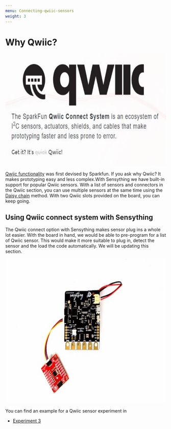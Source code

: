 ```yaml
---
menu: Connecting-qwiic-sensors
weight: 3
---
```


# **Why Qwiic?**

<p align="center">   <img width="550" height="350" src="images/Qwiic image.JPG"> </p>

[Qwiic functionality](https://www.sparkfun.com/qwiic) was first devised by Sparkfun. If you ask why Qwiic? It makes prototyping easy and less complex.With Sensything we have built-in support for popular Qwiic sensors. With a list of sensors and connectors in the Qwiic section, you can use multiple sensors at the same time using the [Daisy chain](https://en.wikipedia.org/wiki/Daisy_chain_(electrical_engineering)) method. With two Qwiic slots provided on the board, you can keep going.

## Using Qwiic connect system with Sensything

The Qwiic connect option with Sensything makes sensor plug ins a whole lot easier. With the board in hand, we would be able to pre-program for a list of Qwiic sensor. This would make it more suitable to plug in, detect the sensor and the load the code automatically. We will be updating this section. 

<p align="center">   <img width="650" height="450" src="images/Qwiic-sensor.jpg"> </p>

You can find an example for a Qwiic sensor experiment in

- [Experiment 3](https://sensything.protocentral.com/3-pressure-sensor.html)
